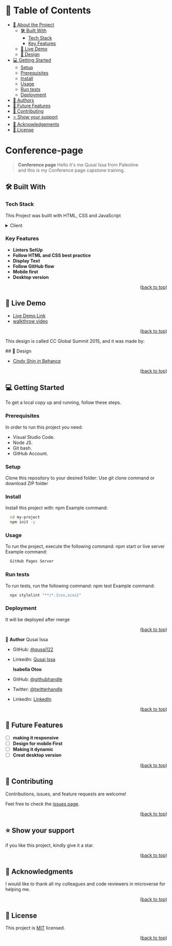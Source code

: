 <a name="readme-top"></a>

<!-- TABLE OF CONTENTS -->

# 📗 Table of Contents

- [📖 About the Project](#about-project)
  - [🛠 Built With](#built-with)
    - [Tech Stack](#tech-stack)
    - [Key Features](#key-features)
  - [🚀 Live Demo](#live-demo)
  - [🎨 Design ](#design-idea)
- [💻 Getting Started](#getting-started)
  - [Setup](#setup)
  - [Prerequisites](#prerequisites)
  - [Install](#install)
  - [Usage](#usage)
  - [Run tests](#run-tests)
  - [Deployment](#Deployment)
- [👥 Authors](#authors)
- [🔭 Future Features](#future-features)
- [🤝 Contributing](#contributing)
- [⭐️ Show your support](#support)
- [🙏 Acknowledgements](#acknowledgements)
- [📝 License](#license)

<!-- PROJECT DESCRIPTION -->

# Conference-page <a name="about-project"></a>

> **Conference page**
> Hello it's me Qusai Issa from Palestine<br/>
> and this is my Conference page capstone training.

## 🛠 Built With <a name="built-with"></a>

### Tech Stack <a name="tech-stack"></a>

This Project was buiilt with HTML, CSS and JavaScript

<details>
  <summary>Client</summary>
  <ul>
    <li><a href="https://html.com/">HTML</a></li>
  </ul>
    <ul>
    <li><a href="https://www.javascript.com/">JavaScript</a></li>
  </ul>
</details>

<!-- Features -->

### Key Features <a name="key-features"></a>

- **Linters SetUp**
- **Follow HTML and CSS best practice**
- **Display Text**
- **Follow GitHub flow**
- **Mobile first**
- **Desktop version**

<p align="right">(<a href="#readme-top">back to top</a>)</p>

<!-- LIVE DEMO -->

## 🚀 Live Demo <a name="live-demo"></a>

- [Live Demo Link](https://qusai122.github.io/conference-page/)
- [walkthrow video](https://www.loom.com/share/5c8469aec3254c14991b6da50d96d151)

<p align="right">(<a href="#readme-top">back to top</a>)</p>

<p>This design is called CC Global Summit 2015, and it was made by:</p>
## 🎨 Design <a name="design-idea"></a>

- [Cindy Shin in Behance](https://www.behance.net/adagio07)

<p align="right">(<a href="#readme-top">back to top</a>)</p>

<!-- GETTING STARTED -->

## 💻 Getting Started <a name="getting-started"></a>

To get a local copy up and running, follow these steps.

### Prerequisites

In order to run this project you need:

- Visual Studio Code.
- Node JS.
- Git bash.
- GitHub Account.

### Setup

Clone this repository to your desired folder:
Use git clone command or download ZIP folder

### Install

Install this project with:
npm
Example command:

```sh
  cd my-project
  npm init -y
```

### Usage

To run the project, execute the following command:
npm start or live server
Example command:

```sh
  GitHub Pages Server
```

### Run tests

To run tests, run the following command:
npm test
Example command:

```sh
  npx stylelint "**/*.{css,scss}"
```

### Deployment

It will be deployed after merge

<p align="right">(<a href="#readme-top">back to top</a>)</p>

<!-- AUTHORS -->

👤 **Author**
Qusai Issa

- GitHub: [@qusai122](https://github.com/qusai122)
- LinkedIn: [Qusai Issa](https://www.linkedin.com/in/qusai-issa-ab5a59156/)

  **Isabella Otoo**

- GitHub: [@githubhandle](https://github.com/Bellagirl-maker)
- Twitter: [@twitterhandle](https://twitter.com/isabella_otoo)
- LinkedIn: [LinkedIn](https://www.linkedin.com/in/isabella-otoo-935901146/)

<p align="right">(<a href="#readme-top">back to top</a>)</p>

<!-- FUTURE FEATURES -->

## 🔭 Future Features <a name="future-features"></a>

- [ ] **making it responsive**
- [ ] **Design for mobile First**
- [ ] **Making it dynamic**
- [ ] **Creat desktop version**

<p align="right">(<a href="#readme-top">back to top</a>)</p>

<!-- CONTRIBUTING -->

## 🤝 Contributing <a name="contributing"></a>

Contributions, issues, and feature requests are welcome!

Feel free to check the [issues page](../../issues/).

<p align="right">(<a href="#readme-top">back to top</a>)</p>

<!-- SUPPORT -->

## ⭐️ Show your support <a name="support"></a>

if you like this project, kindly give it a star.

<p align="right">(<a href="#readme-top">back to top</a>)</p>

<!-- ACKNOWLEDGEMENTS -->

## 🙏 Acknowledgments <a name="acknowledgements"></a>

I would like to thank all my colleagues and code reviewers in microverse for helping me.

<p align="right">(<a href="#readme-top">back to top</a>)</p>

<!-- LICENSE -->

## 📝 License <a name="license"></a>

This project is [MIT](./LICENSE.md) licensed.

<p align="right">(<a href="#readme-top">back to top</a>)</p>
